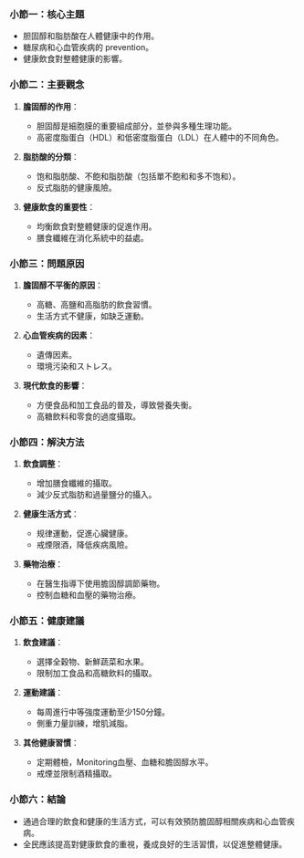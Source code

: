 ### 小節一：核心主題
- 胆固醇和脂肪酸在人體健康中的作用。
- 糖尿病和心血管疾病的 prevention。
- 健康飲食對整體健康的影響。

### 小節二：主要觀念
1. **膽固醇的作用**：
   - 胆固醇是細胞膜的重要組成部分，並參與多種生理功能。
   - 高密度脂蛋白（HDL）和低密度脂蛋白（LDL）在人體中的不同角色。

2. **脂肪酸的分類**：
   - 饱和脂肪酸、不飽和脂肪酸（包括單不飽和和多不饱和）。
   - 反式脂肪的健康風險。

3. **健康飲食的重要性**：
   - 均衡飲食對整體健康的促進作用。
   - 膳食纖維在消化系統中的益處。

### 小節三：問題原因
1. **膽固醇不平衡的原因**：
   - 高糖、高鹽和高脂肪的飲食習慣。
   - 生活方式不健康，如缺乏運動。

2. **心血管疾病的因素**：
   - 遺傳因素。
   - 環境污染和ストレス。

3. **現代飲食的影響**：
   - 方便食品和加工食品的普及，導致營養失衡。
   - 高糖飲料和零食的過度攝取。

### 小節四：解決方法
1. **飲食調整**：
   - 增加膳食纖維的攝取。
   - 減少反式脂肪和過量鹽分的攝入。

2. **健康生活方式**：
   - 规律運動，促進心臟健康。
   - 戒煙限酒，降低疾病風險。

3. **藥物治療**：
   - 在醫生指導下使用膽固醇調節藥物。
   - 控制血糖和血壓的藥物治療。

### 小節五：健康建議
1. **飲食建議**：
   - 選擇全穀物、新鮮蔬菜和水果。
   - 限制加工食品和高糖飲料的攝取。

2. **運動建議**：
   - 每周進行中等強度運動至少150分鐘。
   - 側重力量訓練，增肌減脂。

3. **其他健康習慣**：
   - 定期體檢，Monitoring血壓、血糖和膽固醇水平。
   - 戒煙並限制酒精攝取。

### 小節六：結論
- 通過合理的飲食和健康的生活方式，可以有效預防膽固醇相關疾病和心血管疾病。
- 全民應該提高對健康飲食的重視，養成良好的生活習慣，以促進整體健康。